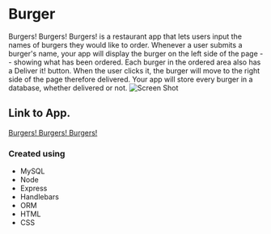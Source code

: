 # Burger
Burgers! Burgers! Burgers! is a restaurant app that lets users input the names of burgers they would like to order.  Whenever a user submits a burger's name, your app will display the burger on the left side of the page -- showing what has been ordered.  Each burger in the ordered area also has a Deliver it! button.  When the user clicks it, the burger will move to the right side of the page therefore delivered.  Your app will store every burger in a database, whether delivered or not.
![Screen Shot](/public/assets/images/Screenshot)



## Link to App.

[Burgers! Burgers! Burgers!](https://stormy-spire-92225.herokuapp.com/)


### Created using
- MySQL
- Node
- Express
- Handlebars
- ORM
- HTML
- CSS

